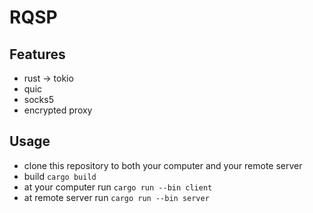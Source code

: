 # RQSP

## Features

- rust -> tokio
- quic
- socks5
- encrypted proxy

## Usage

- clone this repository to both your computer and your remote server
- build `cargo build`
- at your computer run `cargo run --bin client`
- at remote server run `cargo run --bin server`
